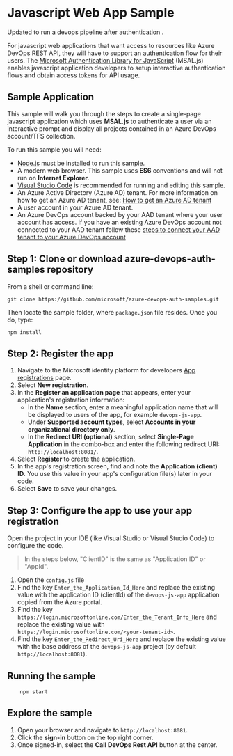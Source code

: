 # Javascript Web App Sample

Updated to run a devops pipeline after authentication .

For javascript web applications that want access to resources like Azure DevOps REST API, they will have to support an authentication flow for their users. The [Microsoft Authentication Library for JavaScript](https://github.com/AzureAD/microsoft-authentication-library-for-js) (MSAL.js) enables javascript application developers to setup interactive authentication flows and obtain access tokens for API usage.

## Sample Application

This sample will walk you through the steps to create a single-page javascript application which uses **MSAL.js** to authenticate a user via an interactive prompt and display all projects contained in an Azure DevOps account/TFS collection.

To run this sample you will need:

- [Node.js](https://nodejs.org/en/download/) must be installed to run this sample.
- A modern web browser. This sample uses **ES6** conventions and will not run on **Internet Explorer**.
- [Visual Studio Code](https://code.visualstudio.com/download) is recommended for running and editing this sample.
- An Azure Active Directory (Azure AD) tenant. For more information on how to get an Azure AD tenant, see: [How to get an Azure AD tenant](https://azure.microsoft.com/documentation/articles/active-directory-howto-tenant/)
- A user account in your Azure AD tenant.
- An Azure DevOps account backed by your AAD tenant where your user account has access. If you have an existing Azure DevOps account not connected to your AAD tenant follow these [steps to connect your AAD tenant to your Azure DevOps account](https://docs.microsoft.com/azure/devops/organizations/accounts/manage-azure-active-directory-groups-vsts?view=vsts&tabs=new-nav)

## Step 1: Clone or download azure-devops-auth-samples repository

From a shell or command line:

```console
git clone https://github.com/microsoft/azure-devops-auth-samples.git
```

Then locate the sample folder, where `package.json` file resides. Once you do, type:

```console
npm install
```

## Step 2: Register the app

1. Navigate to the Microsoft identity platform for developers [App registrations](https://go.microsoft.com/fwlink/?linkid=2083908) page.
1. Select **New registration**.
1. In the **Register an application page** that appears, enter your application's registration information:
   - In the **Name** section, enter a meaningful application name that will be displayed to users of the app, for example `devops-js-app`.
   - Under **Supported account types**, select **Accounts in your organizational directory only**.
   - In the **Redirect URI (optional)** section, select **Single-Page Application** in the combo-box and enter the following redirect URI: `http://localhost:8081/`.
1. Select **Register** to create the application.
1. In the app's registration screen, find and note the **Application (client) ID**. You use this value in your app's configuration file(s) later in your code.
1. Select **Save** to save your changes.

## Step 3: Configure the app to use your app registration

Open the project in your IDE (like Visual Studio or Visual Studio Code) to configure the code.

> In the steps below, "ClientID" is the same as "Application ID" or "AppId".

1. Open the `config.js` file
1. Find the key `Enter_the_Application_Id_Here` and replace the existing value with the application ID (clientId) of the `devops-js-app` application copied from the Azure portal.
1. Find the key `https://login.microsoftonline.com/Enter_the_Tenant_Info_Here` and replace the existing value with `https://login.microsoftonline.com/<your-tenant-id>`.
1. Find the key `Enter_the_Redirect_Uri_Here` and replace the existing value with the base address of the `devops-js-app` project (by default `http://localhost:8081`).

## Running the sample

```console
    npm start
```

## Explore the sample

1. Open your browser and navigate to `http://localhost:8081`.
1. Click the **sign-in** button on the top right corner.
1. Once signed-in, select the **Call DevOps Rest API** button at the center.
